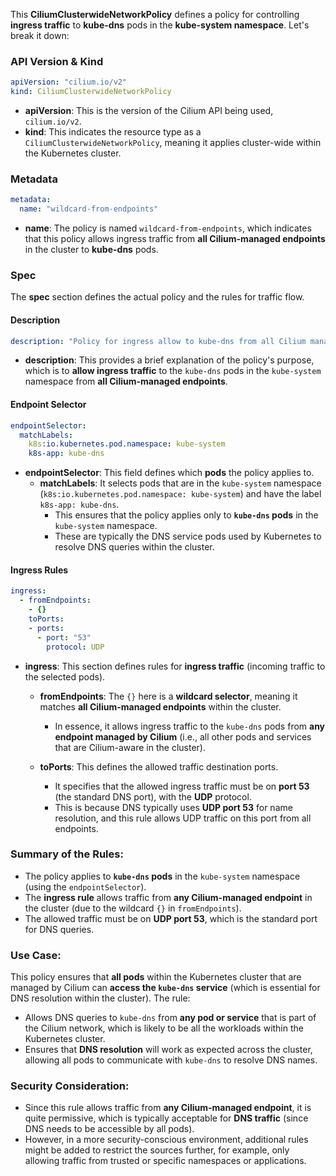 This **CiliumClusterwideNetworkPolicy** defines a policy for controlling **ingress traffic** to **kube-dns** pods in the **kube-system namespace**. Let's break it down:

### **API Version & Kind**
```yaml
apiVersion: "cilium.io/v2"
kind: CiliumClusterwideNetworkPolicy
```
- **apiVersion**: This is the version of the Cilium API being used, `cilium.io/v2`.
- **kind**: This indicates the resource type as a `CiliumClusterwideNetworkPolicy`, meaning it applies cluster-wide within the Kubernetes cluster.

### **Metadata**
```yaml
metadata:
  name: "wildcard-from-endpoints"
```
- **name**: The policy is named `wildcard-from-endpoints`, which indicates that this policy allows ingress traffic from **all Cilium-managed endpoints** in the cluster to **kube-dns** pods.

### **Spec**
The **spec** section defines the actual policy and the rules for traffic flow.

#### **Description**
```yaml
description: "Policy for ingress allow to kube-dns from all Cilium managed endpoints in the cluster"
```
- **description**: This provides a brief explanation of the policy's purpose, which is to **allow ingress traffic** to the `kube-dns` pods in the `kube-system` namespace from **all Cilium-managed endpoints**.

#### **Endpoint Selector**
```yaml
endpointSelector:
  matchLabels:
    k8s:io.kubernetes.pod.namespace: kube-system
    k8s-app: kube-dns
```
- **endpointSelector**: This field defines which **pods** the policy applies to.
  - **matchLabels**: It selects pods that are in the `kube-system` namespace (`k8s:io.kubernetes.pod.namespace: kube-system`) and have the label `k8s-app: kube-dns`. 
    - This ensures that the policy applies only to **`kube-dns` pods** in the `kube-system` namespace.
    - These are typically the DNS service pods used by Kubernetes to resolve DNS queries within the cluster.

#### **Ingress Rules**
```yaml
ingress:
  - fromEndpoints:
    - {}
    toPorts:
    - ports:
      - port: "53"
        protocol: UDP
```
- **ingress**: This section defines rules for **ingress traffic** (incoming traffic to the selected pods).
  
  - **fromEndpoints**: The `{}` here is a **wildcard selector**, meaning it matches **all Cilium-managed endpoints** within the cluster. 
    - In essence, it allows ingress traffic to the `kube-dns` pods from **any endpoint managed by Cilium** (i.e., all other pods and services that are Cilium-aware in the cluster).
    
  - **toPorts**: This defines the allowed traffic destination ports.
    - It specifies that the allowed ingress traffic must be on **port 53** (the standard DNS port), with the **UDP** protocol. 
    - This is because DNS typically uses **UDP port 53** for name resolution, and this rule allows UDP traffic on this port from all endpoints.

### **Summary of the Rules:**

- The policy applies to **`kube-dns` pods** in the `kube-system` namespace (using the `endpointSelector`).
- The **ingress rule** allows traffic from **any Cilium-managed endpoint** in the cluster (due to the wildcard `{}` in `fromEndpoints`).
- The allowed traffic must be on **UDP port 53**, which is the standard port for DNS queries.

### **Use Case:**

This policy ensures that **all pods** within the Kubernetes cluster that are managed by Cilium can **access the `kube-dns` service** (which is essential for DNS resolution within the cluster). The rule:
- Allows DNS queries to `kube-dns` from **any pod or service** that is part of the Cilium network, which is likely to be all the workloads within the Kubernetes cluster.
- Ensures that **DNS resolution** will work as expected across the cluster, allowing all pods to communicate with `kube-dns` to resolve DNS names.

### **Security Consideration:**
- Since this rule allows traffic from **any Cilium-managed endpoint**, it is quite permissive, which is typically acceptable for **DNS traffic** (since DNS needs to be accessible by all pods).
- However, in a more security-conscious environment, additional rules might be added to restrict the sources further, for example, only allowing traffic from trusted or specific namespaces or applications.